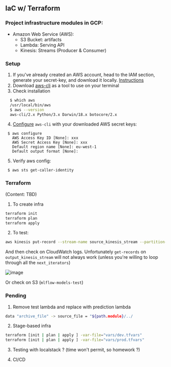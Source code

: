 ## IaC w/ Terraform

### Project infrastructure modules in GCP:
* Amazon Web Service (AWS):
    * S3 Bucket: artifacts
    * Lambda: Serving API
    * Kinesis: Streams (Producer & Consumer)

### Setup

1. If you've already created an AWS account, head to the IAM section, generate your secret-key, and download it locally. 
[Instructions](https://docs.aws.amazon.com/cli/latest/userguide/getting-started-prereqs.html)
2. Download [aws-cli](https://docs.aws.amazon.com/cli/latest/userguide/getting-started-install.html) as a tool to use on your terminal
3. Check installation
  ```bash
    $ which aws
    /usr/local/bin/aws 
    $ aws --version
    aws-cli/2.x Python/3.x Darwin/18.x botocore/2.x
  ```
4. [Configure]((https://docs.aws.amazon.com/cli/latest/userguide/getting-started-quickstart.html)) `aws-cli` with your downloaded AWS secret keys:
  ```shell
   $ aws configure
     AWS Access Key ID [None]: xxx
     AWS Secret Access Key [None]: xxx
     Default region name [None]: eu-west-1
     Default output format [None]:
  ```
5. Verify aws config:
  ```shell
   $ aws sts get-caller-identity
  ```
 
### Terraform

(Content: TBD)

1. To create infra
```bash
terraform init
terraform plan
terraform apply
```

2. To test:
```bash
aws kinesis put-record --stream-name source_kinesis_stream --partition-key 123 --data "Hello, this is a test."
```
And then check on CloudWatch logs. Unfortunately `get-records` on `output_kinesis_stream` will not always work
(unless you're willing to loop through all the `next_iterators`)

![image](cw_log_output.png)

Or check on S3 (`mlflow-models-test`)

### Pending

1. Remove test lambda and replace with prediction lambda
```bash
data "archive_file" -> source_file = "${path.module}/../
```

2. Stage-based infra
```bash
terraform [init | plan | apply ] -var-file="vars/dev.tfvars"
terraform [init | plan | apply ] -var-file="vars/prod.tfvars"
```

3. Testing with localstack ? (time won't permit, so homework ?)

4. CI/CD
